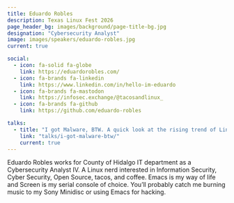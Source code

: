 ```yaml
---
title: Eduardo Robles
description: Texas Linux Fest 2026
page_header_bg: images/background/page-title-bg.jpg
designation: "Cybersecurity Analyst"
image: images/speakers/eduardo-robles.jpg
current: true

social:
  - icon: fa-solid fa-globe
    link: https://eduardorobles.com/
  - icon: fa-brands fa-linkedin
    link: https://www.linkedin.com/in/hello-im-eduardo
  - icon: fa-brands fa-mastodon
    link: https://infosec.exchange/@tacosandlinux_
  - icon: fa-brands fa-github
    link: https://github.com/eduardo-robles

talks:
  - title: "I got Malware, BTW. A quick look at the rising trend of Linux Malware."
    link: "talks/i-got-malware-btw/"
    current: true
---
```


Eduardo Robles works for County of Hidalgo IT department as a Cybersecurity 
Analyst IV. A Linux nerd interested in Information Security, Cyber Security, 
Open Source, tacos, and coffee. Emacs is my way of life and Screen is my serial
 console of choice. You’ll probably catch me burning music to my Sony Minidisc 
or using Emacs for hacking.


